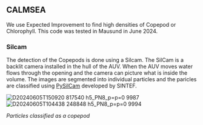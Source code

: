## CALMSEA
We use Expected Improvement to find high densities of Copepod or Chlorophyll. This code was tested in Mausund in June 2024.

### Silcam 
The detection of the Copepods is done using a Silcam. 
The SilCam is a backlit camera installed in the hull of the AUV. When the AUV moves water flows through the opening and the camera can picture what is inside the volume. The images are segmented into individual particles and the paricles are classified
using [PySilCam](https://github.com/SINTEF/PySilCam) developed by SINTEF. 


![D20240605T150920 817540 h5_PN8_p=p=0 9987](https://github.com/MASCOT-NTNU/CALMSEA/assets/56491067/0184bcc2-169c-40f2-8c97-8edd1bf0bd08)![D20240605T104438 248848 h5_PN8_p=p=0 9994](https://github.com/MASCOT-NTNU/CALMSEA/assets/56491067/14519141-14dc-4fc9-a946-c7307d9ff29d)

*Particles classified as a copepod*
